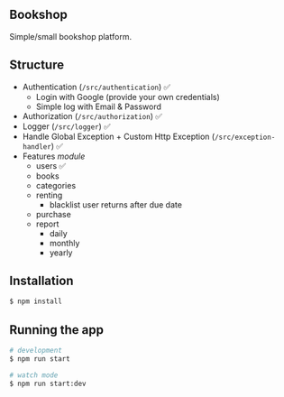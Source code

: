 ## Bookshop
Simple/small bookshop platform.

## Structure
- Authentication (```/src/authentication```) ✅
  - Login with Google (provide your own credentials) 
  - Simple log with Email & Password
- Authorization (```/src/authorization```) ✅
- Logger (```/src/logger```) ✅
- Handle Global Exception + Custom Http Exception (```/src/exception-handler```) ✅
- Features _module_
  - users ✅
  - books 
  - categories
  - renting
     - blacklist user returns after due date
  - purchase
  - report
     - daily
     - monthly
     - yearly
 



## Installation

```bash
$ npm install
```

## Running the app

```bash
# development
$ npm run start

# watch mode
$ npm run start:dev

